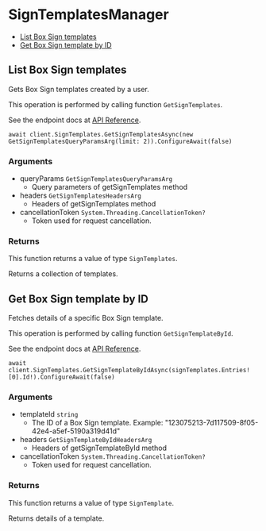 # SignTemplatesManager


- [List Box Sign templates](#list-box-sign-templates)
- [Get Box Sign template by ID](#get-box-sign-template-by-id)

## List Box Sign templates

Gets Box Sign templates created by a user.

This operation is performed by calling function `GetSignTemplates`.

See the endpoint docs at
[API Reference](https://developer.box.com/reference/get-sign-templates/).

<!-- sample get_sign_templates -->
```
await client.SignTemplates.GetSignTemplatesAsync(new GetSignTemplatesQueryParamsArg(limit: 2)).ConfigureAwait(false)
```

### Arguments

- queryParams `GetSignTemplatesQueryParamsArg`
  - Query parameters of getSignTemplates method
- headers `GetSignTemplatesHeadersArg`
  - Headers of getSignTemplates method
- cancellationToken `System.Threading.CancellationToken?`
  - Token used for request cancellation.


### Returns

This function returns a value of type `SignTemplates`.

Returns a collection of templates.


## Get Box Sign template by ID

Fetches details of a specific Box Sign template.

This operation is performed by calling function `GetSignTemplateById`.

See the endpoint docs at
[API Reference](https://developer.box.com/reference/get-sign-templates-id/).

<!-- sample get_sign_templates_id -->
```
await client.SignTemplates.GetSignTemplateByIdAsync(signTemplates.Entries![0].Id!).ConfigureAwait(false)
```

### Arguments

- templateId `string`
  - The ID of a Box Sign template. Example: "123075213-7d117509-8f05-42e4-a5ef-5190a319d41d"
- headers `GetSignTemplateByIdHeadersArg`
  - Headers of getSignTemplateById method
- cancellationToken `System.Threading.CancellationToken?`
  - Token used for request cancellation.


### Returns

This function returns a value of type `SignTemplate`.

Returns details of a template.


